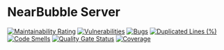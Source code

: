 # NearBubble Server

[![Maintainability Rating](https://sonarcloud.io/api/project_badges/measure?project=NerdBubble_server&metric=sqale_rating)](https://sonarcloud.io/summary/new_code?id=NerdBubble_server)
[![Vulnerabilities](https://sonarcloud.io/api/project_badges/measure?project=NerdBubble_server&metric=vulnerabilities)](https://sonarcloud.io/summary/new_code?id=NerdBubble_server)
[![Bugs](https://sonarcloud.io/api/project_badges/measure?project=NerdBubble_server&metric=bugs)](https://sonarcloud.io/summary/new_code?id=NerdBubble_server)
[![Duplicated Lines (%)](https://sonarcloud.io/api/project_badges/measure?project=NerdBubble_server&metric=duplicated_lines_density)](https://sonarcloud.io/summary/new_code?id=NerdBubble_server)
[![Code Smells](https://sonarcloud.io/api/project_badges/measure?project=NerdBubble_server&metric=code_smells)](https://sonarcloud.io/summary/new_code?id=NerdBubble_server)
[![Quality Gate Status](https://sonarcloud.io/api/project_badges/measure?project=NerdBubble_server&metric=alert_status)](https://sonarcloud.io/summary/new_code?id=NerdBubble_server)
[![Coverage](https://sonarcloud.io/api/project_badges/measure?project=NerdBubble_server&metric=coverage)](https://sonarcloud.io/summary/new_code?id=NerdBubble_server_server)


